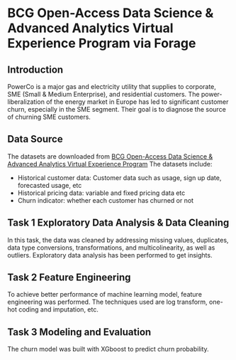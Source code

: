 # BCG Open-Access Data Science & Advanced Analytics Virtual Experience Program via Forage
## Introduction 
PowerCo is a major gas and electricity utility that supplies to corporate, SME (Small & Medium Enterprise), and residential customers. The power-liberalization of the energy market in Europe has led to significant customer churn, especially in the SME segment. Their goal is to diagnose the source of churning SME customers.

## Data Source
The datasets are downloaded from [BCG Open-Access Data Science & Advanced Analytics Virtual Experience Program](https://www.theforage.com/virtual-internships/prototype/Tcz8gTtprzAS4xSoK/GAMMA-Virtual-Experience-Program?ref=bbzMdAupS8YnE3DsR)
The datasets include:
- Historical customer data: Customer data such as usage, sign up date, forecasted usage, etc
- Historical pricing data: variable and fixed pricing data etc
- Churn indicator: whether each customer has churned or not

## Task 1 Exploratory Data Analysis & Data Cleaning
In this task, the data was cleaned by addressing missing values, duplicates, data type conversions, transformations, and multicolinearity, as well as outliers. 
Exploratory data analysis has been performed to get insights. 

## Task 2 Feature Engineering 
To achieve better performance of machine learning model, feature engineering was performed. 
The techniques used are log transform, one-hot coding and imputation, etc. 

## Task 3 Modeling and Evaluation
The churn model was built with XGboost to predict churn probability. 
